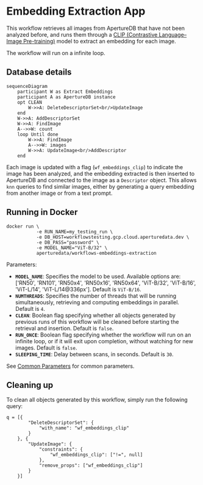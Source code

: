 # Embedding Extraction App

This workflow retrieves all images from ApertureDB that have not been
analyzed before, and runs them through a
[CLIP (Contrastive Language–Image Pre-training)](https://openai.com/index/clip/)
model to extract an embedding for each image.

The workflow will run on a infinite loop.

## Database details

```mermaid
sequenceDiagram
    participant W as Extract Embeddings
    participant A as ApertureDB instance
    opt CLEAN
        W->>A: DeleteDescriptorSet<br/>UpdateImage
    end
    W->>A: AddDescriptorSet
    W->>A: FindImage
    A-->>W: count
    loop Until done
        W->>A: FindImage
        A-->>W: images
        W->>A: UpdateImage<br/>AddDescriptor
    end
```

Each image is updated with a flag (`wf_embeddings_clip`) to indicate the
image has been analyzed, and the embedding extracted
is then inserted to ApertureDB and connected to the image as a `Descriptor` object.
This allows `knn` queries to find similar images, either by generating
a query embedding from another image or from a text prompt.

## Running in Docker

```
docker run \
           -e RUN_NAME=my_testing_run \
           -e DB_HOST=workflowstesting.gcp.cloud.aperturedata.dev \
           -e DB_PASS="password" \
           -e MODEL_NAME="ViT-B/32" \
           aperturedata/workflows-embeddings-extraction
```

Parameters: 
* **`MODEL_NAME`**: Specifies the model to be used.
Available options are: ['RN50', 'RN101', 'RN50x4', 'RN50x16', 'RN50x64', 'ViT-B/32', 'ViT-B/16', 'ViT-L/14', 'ViT-L/14@336px']. Default is `ViT-B/16`.
* **`NUMTHREADS`**: Specifies the number of threads that will be running simultaneously,
retrieving and computing embeddings in parallel. Default is `4`.
* **`CLEAN`**: Boolean flag specifying whether all objects generated by previous runs
of this workflow will be cleaned before starting the retrieval and insertion.
Default is `false`.
* **`RUN_ONCE`**: Boolean flag specifying whether the workflow will run on an infinite
loop, or if it will exit upon completion, without watching for new images.
Default is `false`.
* **`SLEEPING_TIME`**: Delay between scans, in seconds. Default is `30`.

See [Common Parameters](../../README.md#common-parameters) for common parameters.

## Cleaning up

To clean all objects generated by this workflow, simply run the following query:

```
q = [{
        "DeleteDescriptorSet": {
            "with_name": "wf_embeddings_clip"
        }
    }, {
        "UpdateImage": {
            "constraints": {
                "wf_embeddings_clip": ["!=", null]
            },
            "remove_props": ["wf_embeddings_clip"]
        }
    }]
```
